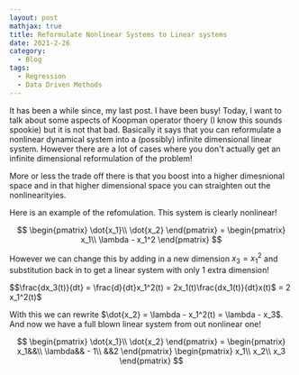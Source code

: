 ```yaml
---
layout: post
mathjax: true
title: Reformulate Nonlinear Systems to Linear systems
date: 2021-2-26
category:
  - Blog
tags:
  - Regression
  - Data Driven Methods
---
```


It has been a while since, my last post. I have been busy! Today, I want to talk about some aspects of Koopman operator thoery (I know this sounds spookie) but it is not that bad. Basically it says that you can reformulate a nonlinear dynamical system into a (possibly) infinite dimensional linear system. However there are a lot of cases where you don't actually get an infinite dimensional reformulation of the problem!

More or less the trade off there is that you boost into a higher dimesnional space and in that higher dimensional space you can straighten out the nonlinearityies. 

Here is an example of the refomulation. This system is clearly nonlinear!

$$
\begin{pmatrix}
\dot{x_1}\\
\dot{x_2}
\end{pmatrix} = 
\begin{pmatrix}
x_1\\
\lambda - x_1^2
\end{pmatrix}
$$

However we can change this by adding in a new dimension $x_3 = x_1^2$ and substitution back in to get a linear system with only 1 extra dimension!

$$\frac{dx_3(t)}{dt} = \frac{d}{dt}x_1^2(t) = 2x_1(t)\frac{dx_1(t)}{dt}x(t)$ = 2 x_1^2(t)$

With this we can rewrite $\dot{x_2} = \lambda  - x_1^2(t) = \lambda - x_3$. And now we have a full blown linear system from out nonlinear one!

$$
\begin{pmatrix}
\dot{x_1}\\
\dot{x_2}
\end{pmatrix} = 
\begin{pmatrix}
x_1&&\\
\lambda&& - 1\\
&&2
\end{pmatrix}
\begin{pmatrix}
x_1\\
x_2\\
x_3
\end{pmatrix}
$$



